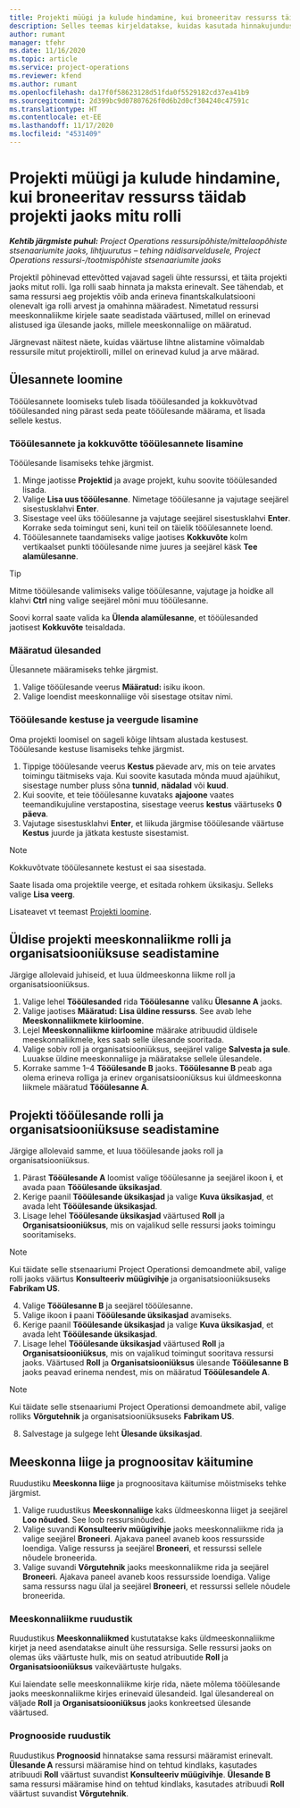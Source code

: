 ```yaml
---
title: Projekti müügi ja kulude hindamine, kui broneeritav ressurss täidab projekti jaoks mitu rolli
description: Selles teemas kirjeldatakse, kuidas kasutada hinnakujunduse dimensioone, et toetada hinna ja omahinna arvutamist, mis on seotud projektile mitme rolli täitva ressursiga.
author: rumant
manager: tfehr
ms.date: 11/16/2020
ms.topic: article
ms.service: project-operations
ms.reviewer: kfend
ms.author: rumant
ms.openlocfilehash: da17f0f58623128d51fda0f5529182cd37ea41b9
ms.sourcegitcommit: 2d399bc9d07807626f0d6b2d0cf304240c47591c
ms.translationtype: HT
ms.contentlocale: et-EE
ms.lasthandoff: 11/17/2020
ms.locfileid: "4531409"
---
```

# <a name="estimate-project-sales-and-costs-when-a-bookable-resource-fills-multiple-roles-on-a-project"></a>Projekti müügi ja kulude hindamine, kui broneeritav ressurss täidab projekti jaoks mitu rolli 

_**Kehtib järgmiste puhul:** Project Operations ressursipõhiste/mittelaopõhiste stsenaariumite jaoks, lihtjuurutus – tehing näidisarveldusele, Project Operations ressursi-/tootmispõhiste stsenaariumite jaoks_ 

Projektil põhinevad ettevõtted vajavad sageli ühte ressurssi, et täita projekti jaoks mitut rolli. Iga rolli saab hinnata ja maksta erinevalt. See tähendab, et sama ressursi aeg projektis võib anda erineva finantskalkulatsiooni olenevalt iga rolli arvest ja omahinna määradest. Nimetatud ressursi meeskonnaliikme kirjele saate seadistada väärtused, millel on erinevad alistused iga ülesande jaoks, millele meeskonnaliige on määratud.

Järgnevast näitest näete, kuidas väärtuse lihtne alistamine võimaldab ressursile mitut projektirolli, millel on erinevad kulud ja arve määrad.

## <a name="create-tasks"></a>Ülesannete loomine
Tööülesannete loomiseks tuleb lisada tööülesanded ja kokkuvõtvad tööülesanded ning pärast seda peate tööülesande määrama, et lisada sellele kestus. 

### <a name="add-tasks-and-summary-tasks"></a>Tööülesannete ja kokkuvõtte tööülesannete lisamine
Tööülesande lisamiseks tehke järgmist.

1. Minge jaotisse **Projektid** ja avage projekt, kuhu soovite tööülesanded lisada.
2. Valige **Lisa uus tööülesanne**. Nimetage tööülesanne ja vajutage seejärel sisestusklahvi **Enter**.
3. Sisestage veel üks tööülesanne ja vajutage seejärel sisestusklahvi **Enter**. Korrake seda toimingut seni, kuni teil on täielik tööülesannete loend.
3. Tööülesannete taandamiseks valige jaotises **Kokkuvõte** kolm vertikaalset punkti tööülesande nime juures ja seejärel käsk **Tee alamülesanne**. 

  > [!TIP]
  > Mitme tööülesande valimiseks valige tööülesanne, vajutage ja hoidke all klahvi **Ctrl** ning valige seejärel mõni muu tööülesanne.
  >
  > Soovi korral saate valida ka **Ülenda alamülesanne**, et tööülesanded jaotisest **Kokkuvõte** teisaldada.

### <a name="assign-tasks"></a>Määratud ülesanded

Ülesannete määramiseks tehke järgmist.

1. Valige tööülesande veerus **Määratud:** isiku ikoon.
2. Valige loendist meeskonnaliige või sisestage otsitav nimi.

### <a name="add-task-duration-and-columns"></a>Tööülesande kestuse ja veergude lisamine

Oma projekti loomisel on sageli kõige lihtsam alustada kestusest. Tööülesande kestuse lisamiseks tehke järgmist.

1. Tippige tööülesande veerus **Kestus** päevade arv, mis on teie arvates toimingu täitmiseks vaja. Kui soovite kasutada mõnda muud ajaühikut, sisestage number pluss sõna **tunnid**, **nädalad** või **kuud**.
2. Kui soovite, et teie tööülesanne kuvataks **ajajoone** vaates teemandikujuline verstapostina, sisestage veerus **kestus** väärtuseks **0 päeva**.
3. Vajutage sisestusklahvi **Enter**, et liikuda järgmise tööülesande väärtuse **Kestus** juurde ja jätkata kestuste sisestamist.

  > [!NOTE]
  > Kokkuvõtvate tööülesannete kestust ei saa sisestada.

Saate lisada oma projektile veerge, et esitada rohkem üksikasju. Selleks valige **Lisa veerg**. 

Lisateavet vt teemast [Projekti loomine](https://support.microsoft.com/en-us/office/create-a-project-a5b5e823-fb2e-45fd-be00-7d84422d9749).

## <a name="set-up-the-role-and-organization-unit-for-a-generic-project-team-member"></a>Üldise projekti meeskonnaliikme rolli ja organisatsiooniüksuse seadistamine
Järgige allolevaid juhiseid, et luua üldmeeskonna liikme roll ja organisatsiooniüksus.

1. Valige lehel **Tööülesanded** rida **Tööülesanne** valiku **Ülesanne A** jaoks. 
2. Valige jaotises **Määratud:** **Lisa üldine ressurss**. See avab lehe **Meeskonnaliikmete kiirloomine**.
3. Lejel **Meeskonnaliikme kiirloomine** määrake atribuudid üldisele meeskonnaliikmele, kes saab selle ülesande sooritada.
4. Valige sobiv roll ja organisatsiooniüksus, seejärel valige **Salvesta ja sule**. Luuakse üldine meeskonnaliige ja määratakse sellele ülesandele. 
5. Korrake samme 1–4 **Tööülesande B** jaoks. **Tööülesanne B** peab aga olema erineva rolliga ja erinev organisatsiooniüksus kui üldmeeskonna liikmele määratud **Tööülesanne A**. 

## <a name="set-up-the-role-and-organization-unit-for-a-project-task"></a>Projekti tööülesande rolli ja organisatsiooniüksuse seadistamine
Järgige allolevaid samme, et luua tööülesande jaoks roll ja organisatsiooniüksus.

1. Pärast **Tööülesande A** loomist valige tööülesanne ja seejärel ikoon **i**, et avada paan **Tööülesande üksikasjad**. 
2. Kerige paanil **Tööülesande üksikasjad** ja valige **Kuva üksikasjad**, et avada leht **Tööülesande üksikasjad**.
3. Lisage lehel **Tööülesande üksikasjad** väärtused **Roll** ja **Organisatsiooniüksus**, mis on vajalikud selle ressursi jaoks toimingu sooritamiseks. 

  > [!NOTE]
  > Kui täidate selle stsenaariumi Project Operationsi demoandmete abil, valige rolli jaoks väärtus **Konsulteeriv müügivihje** ja organisatsiooniüksuseks **Fabrikam US**.

4. Valige **Tööülesanne B** ja seejärel tööülesanne.
5. Valige ikoon **i** paani **Tööülesande üksikasjad** avamiseks. 
6. Kerige paanil **Tööülesande üksikasjad** ja valige **Kuva üksikasjad**, et avada leht **Tööülesande üksikasjad**.
7. Lisage lehel **Tööülesande üksikasjad** väärtused **Roll** ja **Organisatsiooniüksus**, mis on vajalikud toimingut sooritava ressursi jaoks. Väärtused **Roll** ja **Organisatsiooniüksus** ülesande **Tööülesanne B** jaoks peavad erinema nendest, mis on määratud **Tööülesandele A**. 

  > [!NOTE]
  > Kui täidate selle stsenaariumi Project Operationsi demoandmete abil, valige rolliks **Võrgutehnik** ja organisatsiooniüksuseks **Fabrikam US**.

8. Salvestage ja sulgege leht **Ülesande üksikasjad**. 

## <a name="team-member-and-estimates-behavior"></a>Meeskonna liige ja prognoositav käitumine 
Ruudustiku **Meeskonna liige** ja prognoositava käitumise mõistmiseks tehke järgmist.

1. Valige ruudustikus **Meeskonnaliige** kaks üldmeeskonna liiget ja seejärel **Loo nõuded**. See loob ressursinõuded. 
2. Valige suvandi **Konsulteeriv müügivihje** jaoks meeskonnaliikme rida ja valige seejärel **Broneeri**. Ajakava paneel avaneb koos ressursside loendiga. Valige ressurss ja seejärel **Broneeri**, et ressurssi sellele nõudele broneerida.
3. Valige suvandi **Võrgutehnik** jaoks meeskonnaliikme rida ja seejärel **Broneeri**. Ajakava paneel avaneb koos ressursside loendiga. Valige sama ressurss nagu ülal ja seejärel **Broneeri**, et ressurssi sellele nõudele broneerida.

### <a name="team-member-grid"></a>Meeskonnaliikme ruudustik 

Ruudustikus **Meeskonnaliikmed** kustutatakse kaks üldmeeskonnaliikme kirjet ja need asendatakse ainult ühe ressursiga. Selle ressursi jaoks on olemas üks väärtuste hulk, mis on seatud atribuutide **Roll** ja **Organisatsiooniüksus** vaikeväärtuste hulgaks.

Kui laiendate selle meeskonnaliikme kirje rida, näete mõlema tööülesande jaoks meeskonnaliikme kirjes erinevaid ülesandeid. Igal ülesandereal on väljade **Roll** ja **Organisatsiooniüksus** jaoks konkreetsed ülesande väärtused. 

### <a name="estimates-grid"></a>Prognooside ruudustik 

Ruudustikus **Prognoosid** hinnatakse sama ressursi määramist erinevalt. **Ülesande A** ressursi määramise hind on tehtud kindlaks, kasutades atribuudi **Roll** väärtust suvandist **Konsulteeriv müügivihje**. **Ülesande B** sama ressursi määramise hind on tehtud kindlaks, kasutades atribuudi **Roll** väärtust suvandist **Võrgutehnik**.
